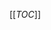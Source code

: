 <center>
 <img scr="https://www.google.com/url?sa=i&url=https%3A%2F%2Fwww.splunk.com%2Fen_us%2Fblog%2Fpartners%2Fmanage-your-splunk-infrastructure-as-code-using-terraform.html&psig=AOvVaw3gG63voAsHTB2zQdxLkwv6&ust=1665372607424000&source=images&cd=vfe&ved=0CAwQjRxqFwoTCODTkMea0voCFQAAAAAdAAAAABAE">
</center>

[[_TOC_]]
